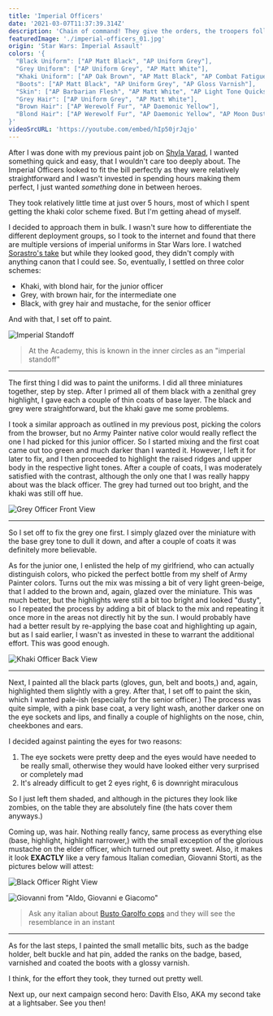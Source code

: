 ```yaml
---
title: 'Imperial Officers'
date: '2021-03-07T11:37:39.314Z'
description: 'Chain of command! They give the orders, the troopers follow them.'
featuredImage: './imperial-officers_01.jpg'
origin: 'Star Wars: Imperial Assault'
colors: '{
  "Black Uniform": ["AP Matt Black", "AP Uniform Grey"],
  "Grey Uniform": ["AP Uniform Grey", "AP Matt White"],
  "Khaki Uniform": ["AP Oak Brown", "AP Matt Black", "AP Combat Fatigues", "AP Skeleton Bone"],
  "Boots": ["AP Matt Black", "AP Uniform Grey", "AP Gloss Varnish"],
  "Skin": ["AP Barbarian Flesh", "AP Matt White", "AP Light Tone Quickshade", "AP Flesh Wash Quickshade"],
  "Grey Hair": ["AP Uniform Grey", "AP Matt White"],
  "Brown Hair": ["AP Werewolf Fur", "AP Daemonic Yellow"],
  "Blond Hair": ["AP Werewolf Fur", "AP Daemonic Yellow", "AP Moon Dust"]
}'
videoSrcURL: 'https://youtube.com/embed/hIp50jrJqjo'
---
```


After I was done with my previous paint job on [Shyla Varad](/shyla-varad/), I wanted something quick and easy, that I wouldn't care too deeply about. The Imperial Officers looked to fit the bill perfectly as they were relatively straightforward and I wasn't invested in spending hours making them perfect, I just wanted _something_ done in between heroes.

They took relatively little time at just over 5 hours, most of which I spent getting the khaki color scheme fixed. But I'm getting ahead of myself.

I decided to approach them in bulk. I wasn't sure how to differentiate the different deployment groups, so I took to the internet and found that there are multiple versions of imperial uniforms in Star Wars lore. I watched [Sorastro's take](https://www.youtube.com/watch?v=twWddr1YTsA) but while they looked good, they didn't comply with anything canon that I could see. So, eventually, I settled on three color schemes:

- Khaki, with blond hair, for the junior officer
- Grey, with brown hair, for the intermediate one
- Black, with grey hair and mustache, for the senior officer

And with that, I set off to paint.

![Imperial Standoff](./imperial-officers_02.jpg)

> At the Academy, this is known in the inner circles as an "imperial standoff"

---

The first thing I did was to paint the uniforms. I did all three miniatures together, step by step. After I primed all of them black with a zenithal grey highlight, I gave each a couple of thin coats of base layer. The black and grey were straightforward, but the khaki gave me some problems.

I took a similar approach as outlined in my previous post, picking the colors from the browser, but no Army Painter native color would really reflect the one I had picked for this junior officer. So I started mixing and the first coat came out too green and much darker than I wanted it. However, I left it for later to fix, and I then proceeded to highlight the raised ridges and upper body in the respective light tones. After a couple of coats, I was moderately satisfied with the contrast, although the only one that I was really happy about was the black officer. The grey had turned out too bright, and the khaki was still off hue.

![Grey Officer Front View](./imperial-officers_04.jpg)

---

So I set off to fix the grey one first. I simply glazed over the miniature with the base grey tone to dull it down, and after a couple of coats it was definitely more believable.

As for the junior one, I enlisted the help of my girlfriend, who can actually distinguish colors, who picked the perfect bottle from my shelf of Army Painter colors. Turns out the mix was missing a bit of very light green-beige, that I added to the brown and, again, glazed over the miniature. This was much better, but the highlights were still a bit too bright and looked "dusty", so I repeated the process by adding a bit of black to the mix and repeating it once more in the areas not directly hit by the sun. I would probably have had a better result by re-applying the base coat and highlighting up again, but as I said earlier, I wasn't as invested in these to warrant the additional effort. This was good enough.

![Khaki Officer Back View](./imperial-officers_11.jpg)

---

Next, I painted all the black parts (gloves, gun, belt and boots,) and, again, highlighted them slightly with a grey. After that, I set off to paint the skin, which I wanted pale-ish (especially for the senior officer.) The process was quite simple, with a pink base coat, a very light wash, another darker one on the eye sockets and lips, and finally a couple of highlights on the nose, chin, cheekbones and ears.

I decided against painting the eyes for two reasons:

1. The eye sockets were pretty deep and the eyes would have needed to be really small, otherwise they would have looked either very surprised or completely mad
2. It's already difficult to get 2 eyes right, 6 is downright miraculous

So I just left them shaded, and although in the pictures they look like zombies, on the table they are absolutely fine (the hats cover them anyways.)

Coming up, was hair. Nothing really fancy, same process as everything else (base, highlight, highlight narrower,) with the small exception of the glorious mustache on the elder officer, which turned out pretty sweet. Also, it makes it look **EXACTLY** like a very famous Italian comedian, Giovanni Storti, as the pictures below will attest:

![Black Officer Right View](./imperial-officers_06.jpg)

![Giovanni from "Aldo, Giovanni e Giacomo"](./giovanni-storti.jpg)

> Ask any italian about [Busto Garolfo cops](https://www.youtube.com/watch?v=tb_2TJjsq4g) and they will see the resemblance in an instant

---

As for the last steps, I painted the small metallic bits, such as the badge holder, belt buckle and hat pin, added the ranks on the badge, based, varnished and coated the boots with a glossy varnish.

I think, for the effort they took, they turned out pretty well.

Next up, our next campaign second hero: Davith Elso, AKA my second take at a lightsaber. See you then!
